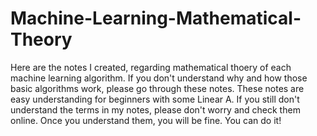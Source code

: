 # Machine-Learning-Mathematical-Theory
Here are the notes I created, regarding mathematical thoery of each machine learning algorithm. If you don't understand why and how those basic algorithms work, please go through these notes.
These notes are easy understanding for beginners with some Linear A. If you still don't understand the terms in my notes, please don't worry and check them online. Once you understand them, you will be fine.
You can do it!
